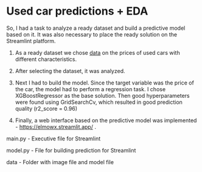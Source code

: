 # Used car predictions + EDA
So, I had a task to analyze a ready dataset and build a predictive model based on it. It was also necessary to place the ready solution on the Streamlint platform.

1. As a ready dataset we chose [data](https://raw.githubusercontent.com/evgpat/edu_stepik_from_idea_to_mvp/main/datasets/cars.csv) on the prices of used cars with different characteristics.

2. After selecting the dataset, it was analyzed.

3. Next I had to build the model. Since the target variable was the price of the car, the model had to perform a regression task. I chose XGBoostRegressor as the base solution. Then good hyperparameters were found using GridSearchCv, which resulted in good prediction quality (r2_score = 0.96)

4. Finally, a web interface based on the predictive model was implemented - https://elmowx.streamlit.app/ .

main.py - Executive file for Streamlint

model.py - File for building prediction for Streamlint

data - Folder with image file and model file
